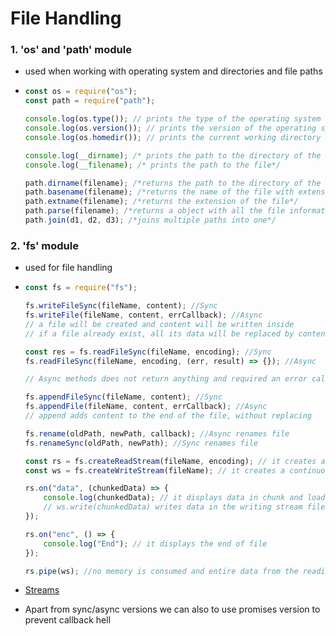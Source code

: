 # File Handling

### 1. 'os' and 'path' module

-   used when working with operating system and directories and file paths
-   ```js
    const os = require("os");
    const path = require("path");

    console.log(os.type()); // prints the type of the operating system
    console.log(os.version()); // prints the version of the operating system
    console.log(os.homedir()); // prints the current working directory

    console.log(__dirname); /* prints the path to the directory of the file*/
    console.log(__filename); /* prints the path to the file*/

    path.dirname(filename); /*returns the path to the directory of the file*/
    path.basename(filename); /*returns the name of the file with extension*/
    path.extname(filename); /*returns the extension of the file*/
    path.parse(filename); /*returns a object with all the file information*/
    path.join(d1, d2, d3); /*joins multiple paths into one*/
    ```

### 2. 'fs' module

-   used for file handling
-   ```js
    const fs = require("fs");

    fs.writeFileSync(fileName, content); //Sync
    fs.writeFile(fileName, content, errCallback); //Async
    // a file will be created and content will be written inside
    // if a file already exist, all its data will be replaced by content

    const res = fs.readFileSync(fileName, encoding); //Sync
    fs.readFileSync(fileName, encoding, (err, result) => {}); //Async

    // Async methods does not return anything and required an error callback

    fs.appendFileSync(fileName, content); //Sync
    fs.appendFile(fileName, content, errCallback); //Async
    // append adds content to the end of the file, without replacing

    fs.rename(oldPath, newPath, callback); //Async renames file
    fs.renameSync(oldPath, newPath); //Sync renames file

    const rs = fs.createReadStream(fileName, encoding); // it creates a continuous stream so that data will be read from the file
    const ws = fs.createWriteStream(fileName); // it creates a continuous stream so that data can be written in the file

    rs.on("data", (chunkedData) => {
        console.log(chunkedData); // it displays data in chunk and loads next chunk once the end of this chunk is reached
        // ws.write(chunkedData) writes data in the writing stream file
    });

    rs.on("enc", () => {
        console.log("End"); // it displays the end of file
    });

    rs.pipe(ws); //no memory is consumed and entire data from the reading stream is directly written inside the writing stream (file)
    ```

-   [Streams](https://youtu.be/64LJJhT6Ybo?si=a8BuYi1fefTrbWV4)
-   Apart from sync/async versions we can also to use promises version to prevent callback hell
